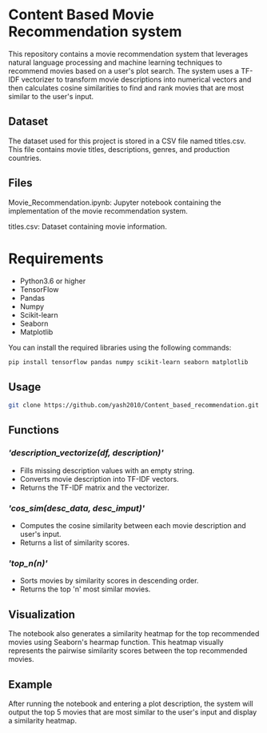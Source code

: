 # Content Based Movie Recommendation system

This repository contains a movie recommendation system that leverages natural language processing and machine learning techniques to recommend movies based on a user's plot search. The system uses a TF-IDF vectorizer to transform movie descriptions into numerical vectors and then calculates cosine similarities to find and rank movies that are most similar to the user's input.

## Dataset

The dataset used for this project is stored in a CSV file named titles.csv. This file contains movie titles, descriptions, genres, and production countries.

## Files

Movie_Recommendation.ipynb: Jupyter notebook containing the implementation of the movie recommendation system.

titles.csv: Dataset containing movie information.

# Requirements

+ Python3.6 or higher
+ TensorFlow
+ Pandas
+ Numpy
+ Scikit-learn
+ Seaborn
+ Matplotlib

You can install the required libraries using the following commands:

```sh
pip install tensorflow pandas numpy scikit-learn seaborn matplotlib
```

## Usage

```sh
git clone https://github.com/yash2010/Content_based_recommendation.git
```
## Functions

### _'description_vectorize(df, description)'_
+ Fills missing description values with an empty string.
+ Converts movie description into TF-IDF vectors.
+ Returns the TF-IDF matrix and the vectorizer.
### _'cos_sim(desc_data, desc_imput)'_
+ Computes the cosine similarity between each movie description and user's input.
+ Returns a list of similarity scores.
### _'top_n(n)'_
+ Sorts movies by similarity scores in descending order.
+ Returns the top 'n' most similar movies.

## Visualization
The notebook also generates a similarity heatmap for the top recommended movies using Seaborn's hearmap function. This heatmap visually represents the pairwise similarity scores between the top recommended movies.

## Example 
After running the notebook and entering a plot description, the system will output the top 5 movies that are most similar to the user's input and display a similarity heatmap.



  
 
